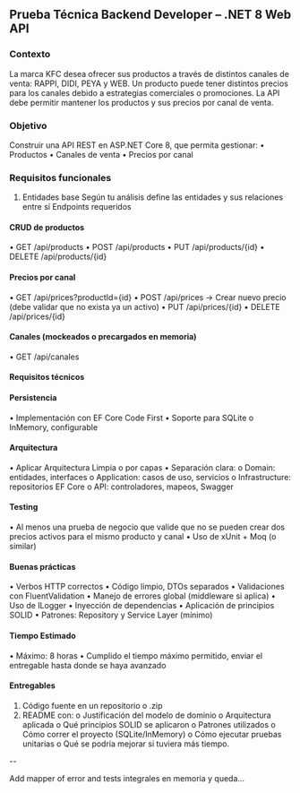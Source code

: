 ## Prueba Técnica Backend Developer – .NET 8 Web API

### Contexto

La marca KFC desea ofrecer sus productos a través de distintos canales de venta: RAPPI,
DIDI, PEYA y WEB.
Un producto puede tener distintos precios para los canales debido a estrategias
comerciales o promociones.
La API debe permitir mantener los productos y sus precios por canal de venta.

### Objetivo

Construir una API REST en ASP.NET Core 8, que permita gestionar:
• Productos
• Canales de venta
• Precios por canal

### Requisitos funcionales

1. Entidades base
   Según tu análisis define las entidades y sus relaciones entre sí
   Endpoints requeridos

#### CRUD de productos

• GET /api/products
• POST /api/products
• PUT /api/products/{id}
• DELETE /api/products/{id}

#### Precios por canal

• GET /api/prices?productId={id}
• POST /api/prices → Crear nuevo precio (debe validar que no exista ya un activo)
• PUT /api/prices/{id}
• DELETE /api/prices/{id}

#### Canales (mockeados o precargados en memoria)

• GET /api/canales

#### Requisitos técnicos

#### Persistencia

• Implementación con EF Core Code First
• Soporte para SQLite o InMemory, configurable

#### Arquitectura

• Aplicar Arquitectura Limpia o por capas
• Separación clara:
o Domain: entidades, interfaces
o Application: casos de uso, servicios
o Infrastructure: repositorios EF Core
o API: controladores, mapeos, Swagger

#### Testing

• Al menos una prueba de negocio que valide que no se pueden crear dos precios
activos para el mismo producto y canal
• Uso de xUnit + Moq (o similar)

#### Buenas prácticas

• Verbos HTTP correctos
• Código limpio, DTOs separados
• Validaciones con FluentValidation
• Manejo de errores global (middleware si aplica)
• Uso de ILogger
• Inyección de dependencias
• Aplicación de principios SOLID
• Patrones: Repository y Service Layer (mínimo)

#### Tiempo Estimado

• Máximo: 8 horas
• Cumplido el tiempo máximo permitido, enviar el entregable hasta donde se haya
avanzado

#### Entregables

1. Código fuente en un repositorio o .zip
2. README con:
   o Justificación del modelo de dominio
   o Arquitectura aplicada
   o Qué principios SOLID se aplicaron
   o Patrones utilizados
   o Cómo correr el proyecto (SQLite/InMemory)
   o Cómo ejecutar pruebas unitarias
   o Qué se podría mejorar si tuviera más tiempo.

--

Add mapper of error and tests integrales en memoria y queda...
